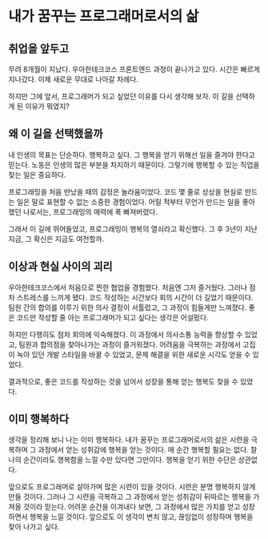 # 내가 꿈꾸는 프로그래머로서의 삶

## 취업을 앞두고

무려 8개월이 지났다. 우아한테크코스 프론트엔드 과정이 끝나가고 있다. 시간은 빠르게 지나갔다. 이제 새로운 무대로 나아갈 차례다.

하지만 그에 앞서, 프로그래머가 되고 싶었던 이유를 다시 생각해 보자. 이 길을 선택하게 된 이유가 뭐였지?

## 왜 이 길을 선택했을까

내 인생의 목표는 단순하다. 행복하고 싶다. 그 행복을 얻기 위해선 일을 즐겨야 한다고 믿는다. 노동은 인생의 많은 부분을 차지하기 때문이다. 그렇기에 행복할 수 있는 직업을 찾는 일은 중요하다.

프로그래밍을 처음 만났을 때의 감정은 놀라움이었다. 코드 몇 줄로 상상을 현실로 만드는 일은 말로 표현할 수 없는 소중한 경험이었다. 어릴 적부터 무언가 만드는 일을 좋아했던 나로서는, 프로그래밍의 매력에 푹 빠져버렸다.

그래서 이 길에 뛰어들었고, 프로그래밍이 행복의 열쇠라고 확신했다.
그 후 3년이 지난 지금, 그 확신은 지금도 여전할까.

## 이상과 현실 사이의 괴리

우아한테크코스에서 처음으로 찐한 협업을 경험했다. 처음엔 그저 즐거웠다. 그러나 점차 스트레스를 느끼게 됐다. 코드 작성하는 시간보다 회의 시간이 더 길었기 때문이다. 팀원 간의 합의를 이루기 위한 의사 결정이 서툴렀고, 그 과정이 힘들게만 느껴졌다. 좋은 코드만 작성할 줄 아는 프로그래머가 되고 싶다는 생각은 어설펐다.

하지만 다행히도 점차 회의에 익숙해졌다. 이 과정에서 의사소통 능력을 향상할 수 있었고, 팀원과 합의점을 찾아나가는 과정이 즐거워졌다. 어려움을 극복하는 과정에서 고집이 녹아 있던 개발 스타일을 바꿀 수 있었고, 문제 해결을 위한 새로운 시각도 얻을 수 있었다.

결과적으로, 좋은 코드를 작성하는 것을 넘어서 성장을 통해 얻는 행복도 찾을 수 있었다.

## 이미 행복하다

생각을 정리해 보니 나는 이미 행복하다. 내가 꿈꾸는 프로그래머로서의 삶은 시련을 극복하며 그 과정에서 얻는 성취감에 행복을 얻는 것이다. 매 순간 행복할 필요는 없다. 찰나의 순간이라도 행복함을 느낄 수만 있다면 그만이다. 행복을 얻기 위한 수단은 상관없다.

앞으로도 프로그래머로 살아가며 많은 시련이 있을 것이다. 시련은 분명 행복하지 않게 만들 것이다. 그러나 그 시련을 극복하고 그 과정에서 얻는 성취감이 뒤따르는 행복을 가져올 것이라 믿는다. 어려운 순간을 이겨내다 보면, 그 과정에서 많은 가치를 얻고 성장하면서 행복을 느낄 것이다. 앞으로도 이 생각이 변치 않고, 끊임없이 성장하며 행복을 찾아 나가고 싶다.
